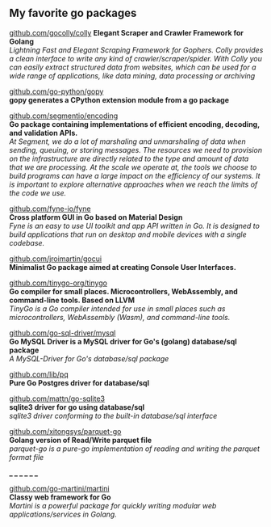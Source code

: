 ## My favorite go packages

[github.com/gocolly/colly](https://github.com/gocolly/colly)
__Elegant Scraper and Crawler Framework for Golang__      
_Lightning Fast and Elegant Scraping Framework for Gophers.
Colly provides a clean interface to write any kind of crawler/scraper/spider.
With Colly you can easily extract structured data from websites, which can be used for a wide range of applications, like data mining, data processing or archiving_    

[github.com/go-python/gopy](https://github.com/go-python/gopy)   
__gopy generates a CPython extension module from a go package__   

[github.com/segmentio/encoding](https://github.com/segmentio/encoding)    
__Go package containing implementations of efficient encoding, decoding, and validation APIs.__    
_At Segment, we do a lot of marshaling and unmarshaling of data when sending, queuing, or storing messages. The resources we need to provision on the infrastructure are directly related to the type and amount of data that we are processing. At the scale we operate at, the tools we choose to build programs can have a large impact on the efficiency of our systems. It is important to explore alternative approaches when we reach the limits of the code we use._

[github.com/fyne-io/fyne](https://github.com/fyne-io/fyne)    
__Cross platform GUI in Go based on Material Design__    
_Fyne is an easy to use UI toolkit and app API written in Go. It is designed to build applications that run on desktop and mobile devices with a single codebase._

[github.com/jroimartin/gocui](https://github.com/jroimartin/gocui)     
__Minimalist Go package aimed at creating Console User Interfaces.__    

[github.com/tinygo-org/tinygo](https://github.com/tinygo-org/tinygo)    
__Go compiler for small places. Microcontrollers, WebAssembly, and command-line tools. Based on LLVM__    
_TinyGo is a Go compiler intended for use in small places such as microcontrollers, WebAssembly (Wasm), and command-line tools._    

[github.com/go-sql-driver/mysql](https://github.com/go-sql-driver/mysql)    
__Go MySQL Driver is a MySQL driver for Go's (golang) database/sql package__    
_A MySQL-Driver for Go's database/sql package_

[github.com/lib/pq](https://github.com/lib/pq)    
__Pure Go Postgres driver for database/sql__    

[github.com/mattn/go-sqlite3](https://github.com/mattn/go-sqlite3)      
__sqlite3 driver for go using database/sql__    
_sqlite3 driver conforming to the built-in database/sql interface_   


[github.com/xitongsys/parquet-go](https://github.com/xitongsys/parquet-go)    
__Golang version of Read/Write parquet file__    
_parquet-go is a pure-go implementation of reading and writing the parquet format file_   



**_ _ _ _ _ _**

[github.com/go-martini/martini](https://github.com/go-martini/martini)    
__Classy web framework for Go__    
_Martini is a powerful package for quickly writing modular web applications/services in Golang._

